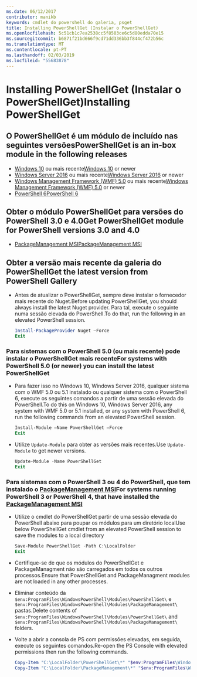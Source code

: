 ```yaml
---
ms.date: 06/12/2017
contributor: manikb
keywords: cmdlet do powershell do galeria, psget
title: Installing PowerShellGet (Instalar o PowerShellGet)
ms.openlocfilehash: 5c51cb1c7ea2538cc5f8503ce6c5d80edda70e15
ms.sourcegitcommit: b6871f21bd666f9cd71dd336bb3f844cf472b56c
ms.translationtype: MT
ms.contentlocale: pt-PT
ms.lasthandoff: 02/03/2019
ms.locfileid: "55683878"
---
```

# <a name="installing-powershellget"></a><span data-ttu-id="18e9c-103">Installing PowerShellGet (Instalar o PowerShellGet)</span><span class="sxs-lookup"><span data-stu-id="18e9c-103">Installing PowerShellGet</span></span>

## <a name="powershellget-is-an-in-box-module-in-the-following-releases"></a><span data-ttu-id="18e9c-104">O PowerShellGet é um módulo de incluído nas seguintes versões</span><span class="sxs-lookup"><span data-stu-id="18e9c-104">PowerShellGet is an in-box module in the following releases</span></span>

- <span data-ttu-id="18e9c-105">[Windows 10](https://www.microsoft.com/windows) ou mais recente</span><span class="sxs-lookup"><span data-stu-id="18e9c-105">[Windows 10](https://www.microsoft.com/windows) or newer</span></span>
- <span data-ttu-id="18e9c-106">[Windows Server 2016](/windows-server/windows-server) ou mais recente</span><span class="sxs-lookup"><span data-stu-id="18e9c-106">[Windows Server 2016](/windows-server/windows-server) or newer</span></span>
- <span data-ttu-id="18e9c-107">[Windows Management Framework (WMF) 5.0](https://www.microsoft.com/download/details.aspx?id=50395) ou mais recente</span><span class="sxs-lookup"><span data-stu-id="18e9c-107">[Windows Management Framework (WMF) 5.0](https://www.microsoft.com/download/details.aspx?id=50395) or newer</span></span>
- [<span data-ttu-id="18e9c-108">PowerShell 6</span><span class="sxs-lookup"><span data-stu-id="18e9c-108">PowerShell 6</span></span>](https://github.com/PowerShell/PowerShell/releases)

## <a name="get-powershellget-module-for-powershell-versions-30-and-40"></a><span data-ttu-id="18e9c-109">Obter o módulo PowerShellGet para versões do PowerShell 3.0 e 4.0</span><span class="sxs-lookup"><span data-stu-id="18e9c-109">Get PowerShellGet module for PowerShell versions 3.0 and 4.0</span></span>

- [<span data-ttu-id="18e9c-110">PackageManagement MSI</span><span class="sxs-lookup"><span data-stu-id="18e9c-110">PackageManagement MSI</span></span>](https://www.microsoft.com/download/details.aspx?id=51451)

## <a name="get-the-latest-version-from-powershell-gallery"></a><span data-ttu-id="18e9c-111">Obter a versão mais recente da galeria do PowerShell</span><span class="sxs-lookup"><span data-stu-id="18e9c-111">Get the latest version from PowerShell Gallery</span></span>

- <span data-ttu-id="18e9c-112">Antes de atualizar o PowerShellGet, sempre deve instalar o fornecedor mais recente do Nuget.</span><span class="sxs-lookup"><span data-stu-id="18e9c-112">Before updating PowerShellGet, you should always install the latest Nuget provider.</span></span> <span data-ttu-id="18e9c-113">Para tal, execute o seguinte numa sessão elevada do PowerShell.</span><span class="sxs-lookup"><span data-stu-id="18e9c-113">To do that, run the following in an elevated PowerShell session.</span></span>

  ```powershell
  Install-PackageProvider Nuget –Force
  Exit
  ```

### <a name="for-systems-with-powershell-50-or-newer-you-can-install-the-latest-powershellget"></a><span data-ttu-id="18e9c-114">Para sistemas com o PowerShell 5.0 (ou mais recente) pode instalar o PowerShellGet mais recente</span><span class="sxs-lookup"><span data-stu-id="18e9c-114">For systems with PowerShell 5.0 (or newer) you can install the latest PowerShellGet</span></span>

- <span data-ttu-id="18e9c-115">Para fazer isso no Windows 10, Windows Server 2016, qualquer sistema com o WMF 5.0 ou 5.1 instalado ou qualquer sistema com o PowerShell 6, execute os seguintes comandos a partir de uma sessão elevada do PowerShell.</span><span class="sxs-lookup"><span data-stu-id="18e9c-115">To do this on Windows 10, Windows Server 2016, any system with WMF 5.0 or 5.1 installed, or any system with PowerShell 6, run the following commands from an elevated PowerShell session.</span></span>

  ```powershell
  Install-Module –Name PowerShellGet –Force
  Exit
  ```

- <span data-ttu-id="18e9c-116">Utilize `Update-Module` para obter as versões mais recentes.</span><span class="sxs-lookup"><span data-stu-id="18e9c-116">Use `Update-Module` to get newer versions.</span></span>

  ```powershell
  Update-Module -Name PowerShellGet
  Exit
  ```

### <a name="for-systems-running-powershell-3-or-powershell-4-that-have-installed-the-packagemanagement-msihttpswwwmicrosoftcomdownloaddetailsaspxid51451"></a><span data-ttu-id="18e9c-117">Para sistemas com o PowerShell 3 ou 4 do PowerShell, que tem instalado o [PackageManagement MSI](https://www.microsoft.com/download/details.aspx?id=51451)</span><span class="sxs-lookup"><span data-stu-id="18e9c-117">For systems running PowerShell 3 or PowerShell 4, that have installed the [PackageManagement MSI](https://www.microsoft.com/download/details.aspx?id=51451)</span></span>

- <span data-ttu-id="18e9c-118">Utilize o cmdlet do PowerShellGet partir de uma sessão elevada do PowerShell abaixo para poupar os módulos para um diretório local</span><span class="sxs-lookup"><span data-stu-id="18e9c-118">Use below PowerShellGet cmdlet from an elevated PowerShell session to save the modules to a local directory</span></span>

  ```powershell
  Save-Module PowerShellGet -Path C:\LocalFolder
  Exit
  ```

- <span data-ttu-id="18e9c-119">Certifique-se de que os módulos do PowerShellGet e PackageManagment não são carregados em todos os outros processos.</span><span class="sxs-lookup"><span data-stu-id="18e9c-119">Ensure that PowerShellGet and PackageManagment modules are not loaded in any other processes.</span></span>
- <span data-ttu-id="18e9c-120">Eliminar conteúdo da `$env:ProgramFiles\WindowsPowerShell\Modules\PowerShellGet\` e `$env:ProgramFiles\WindowsPowerShell\Modules\PackageManagement\` pastas.</span><span class="sxs-lookup"><span data-stu-id="18e9c-120">Delete contents of `$env:ProgramFiles\WindowsPowerShell\Modules\PowerShellGet\` and  `$env:ProgramFiles\WindowsPowerShell\Modules\PackageManagement\` folders.</span></span>
- <span data-ttu-id="18e9c-121">Volte a abrir a consola de PS com permissões elevadas, em seguida, execute os seguintes comandos.</span><span class="sxs-lookup"><span data-stu-id="18e9c-121">Re-open the PS Console with elevated permissions then run the following commands.</span></span>

  ```powershell
  Copy-Item "C:\LocalFolder\PowerShellGet\*" "$env:ProgramFiles\WindowsPowerShell\Modules\PowerShellGet\" -Recurse -Force
  Copy-Item "C:\LocalFolder\PackageManagement\*" "$env:ProgramFiles\WindowsPowerShell\Modules\PackageManagement\" -Recurse -Force
  ```
